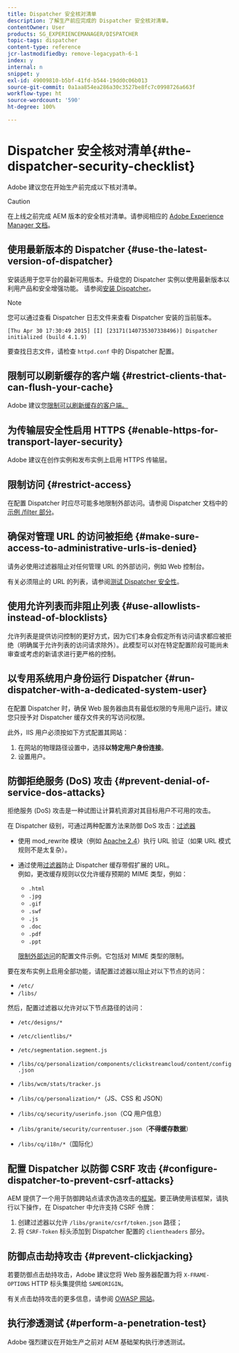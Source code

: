 ```yaml
---
title: Dispatcher 安全核对清单
description: 了解生产前应完成的 Dispatcher 安全核对清单。
contentOwner: User
products: SG_EXPERIENCEMANAGER/DISPATCHER
topic-tags: dispatcher
content-type: reference
jcr-lastmodifiedby: remove-legacypath-6-1
index: y
internal: n
snippet: y
exl-id: 49009810-b5bf-41fd-b544-19dd0c06b013
source-git-commit: 0a1aa854ea286a30c3527be8fc7c0998726a663f
workflow-type: ht
source-wordcount: '590'
ht-degree: 100%

---
```


# Dispatcher 安全核对清单{#the-dispatcher-security-checklist}

<!-- 

Comment Type: remark
Last Modified By: unknown unknown (ims-author-00AF43764F54BE740A490D44@AdobeID)
Last Modified Date: 2015-06-05T05:14:35.365-0400

<p>Food for thought listed on <a href="https://jira.corp.adobe.com/browse/DOC-5649">DOC-5649</a>. To be considered while proof-reading.</p> 
<p> </p>

 -->

Adobe 建议您在开始生产前完成以下核对清单。

>[!CAUTION]
>
>在上线之前完成 AEM 版本的安全核对清单。请参阅相应的 [Adobe Experience Manager 文档](https://experienceleague.adobe.com/cn/docs/experience-manager-65/content/security/security-checklist)。

## 使用最新版本的 Dispatcher {#use-the-latest-version-of-dispatcher}

安装适用于您平台的最新可用版本。升级您的 Dispatcher 实例以使用最新版本以利用产品和安全增强功能。 请参阅[安装 Dispatcher](dispatcher-install.md)。

>[!NOTE]
>
>您可以通过查看 Dispatcher 日志文件来查看 Dispatcher 安装的当前版本。
>
>`[Thu Apr 30 17:30:49 2015] [I] [23171(140735307338496)] Dispatcher initialized (build 4.1.9)`
>
>要查找日志文件，请检查 `httpd.conf` 中的 Dispatcher 配置。

## 限制可以刷新缓存的客户端 {#restrict-clients-that-can-flush-your-cache}

Adobe 建议您[限制可以刷新缓存的客户端。](dispatcher-configuration.md#limiting-the-clients-that-can-flush-the-cache)

## 为传输层安全性启用 HTTPS {#enable-https-for-transport-layer-security}

Adobe 建议在创作实例和发布实例上启用 HTTPS 传输层。

<!-- 

Comment Type: remark
Last Modified By: unknown unknown (ims-author-00AF43764F54BE740A490D44@AdobeID)
Last Modified Date: 2015-06-26T04:41:28.841-0400

<p>Recommended to have SSL termination, front end SSL.</p> 
<p>Question is do we want to have SSL communication between dispatcher and AEM instances (publish and/or author).</p> 
<p>We might want to have two items:</p> 
<ul> 
 <li>MUST HTTPS clients -&gt; dispatcher / load balancer</li> 
 <li>NICE load balancer -&gt; dispatcher<br /> </li> 
 <li>NICE dispatcher -&gt; instances if sensitive information such as credit cards / or infrastructure requirements such as DMZ</li> 
</ul>

 -->

## 限制访问 {#restrict-access}

在配置 Dispatcher 时应尽可能多地限制外部访问。请参阅 Dispatcher 文档中的[示例 /filter 部分](dispatcher-configuration.md#main-pars_184_1_title)。

## 确保对管理 URL 的访问被拒绝 {#make-sure-access-to-administrative-urls-is-denied}

请务必使用过滤器阻止对任何管理 URL 的外部访问，例如 Web 控制台。

有关必须阻止的 URL 的列表，请参阅[测试 Dispatcher 安全性](dispatcher-configuration.md#testing-dispatcher-security)。

## 使用允许列表而非阻止列表 {#use-allowlists-instead-of-blocklists}

允许列表是提供访问控制的更好方式，因为它们本身会假定所有访问请求都应被拒绝（明确属于允许列表的访问请求除外）。此模型可以对在特定配置阶段可能尚未审查或考虑的新请求进行更严格的控制。

## 以专用系统用户身份运行 Dispatcher {#run-dispatcher-with-a-dedicated-system-user}

在配置 Dispatcher 时，确保 Web 服务器由具有最低权限的专用用户运行。建议您只授予对 Dispatcher 缓存文件夹的写访问权限。

此外，IIS 用户必须按如下方式配置其网站：

1. 在网站的物理路径设置中，选择&#x200B;**以特定用户身份连接**。
1. 设置用户。

## 防御拒绝服务 (DoS) 攻击 {#prevent-denial-of-service-dos-attacks}

拒绝服务 (DoS) 攻击是一种试图让计算机资源对其目标用户不可用的攻击。

在 Dispatcher 级别，可通过两种配置方法来防御 DoS 攻击：[过滤器](https://experienceleague.adobe.com/cn/docs#/filter)

* 使用 mod_rewrite 模块（例如 [Apache 2.4](https://httpd.apache.org/docs/2.4/mod/mod_rewrite.html)）执行 URL 验证（如果 URL 模式规则不是太复杂）。

* 通过使用[过滤器](dispatcher-configuration.md#configuring-access-to-content-filter)防止 Dispatcher 缓存带假扩展的 URL。\
  例如，更改缓存规则以仅允许缓存预期的 MIME 类型，例如：

   * `.html`
   * `.jpg`
   * `.gif`
   * `.swf`
   * `.js`
   * `.doc`
   * `.pdf`
   * `.ppt`

  [限制外部访问](#restrict-access)的配置文件示例。它包括对 MIME 类型的限制。

要在发布实例上启用全部功能，请配置过滤器以阻止对以下节点的访问：

* `/etc/`
* `/libs/`

然后，配置过滤器以允许对以下节点路径的访问：

* `/etc/designs/*`
* `/etc/clientlibs/*`
* `/etc/segmentation.segment.js`
* `/libs/cq/personalization/components/clickstreamcloud/content/config.json`
* `/libs/wcm/stats/tracker.js`
* `/libs/cq/personalization/*`（JS、CSS 和 JSON）
* `/libs/cq/security/userinfo.json`（CQ 用户信息）
* `/libs/granite/security/currentuser.json`（**不得缓存数据**）

* `/libs/cq/i18n/*`（国际化）

<!-- 

Comment Type: remark
Last Modified By: unknown unknown (ims-author-00AF43764F54BE740A490D44@AdobeID)
Last Modified Date: 2015-06-26T04:38:17.016-0400

<p>We need to highlight whether a path applies to all versions or specific ones.<br /> </p>

 -->

## 配置 Dispatcher 以防御 CSRF 攻击 {#configure-dispatcher-to-prevent-csrf-attacks}

AEM 提供了一个用于防御跨站点请求伪造攻击的[框架](https://experienceleague.adobe.com/cn/docs/experience-manager-release-information/aem-release-updates/previous-updates/aem-previous-versions#verification-steps)。要正确使用该框架，请执行以下操作，在 Dispatcher 中允许支持 CSRF 令牌：

1. 创建过滤器以允许 `/libs/granite/csrf/token.json` 路径；
1. 将 `CSRF-Token` 标头添加到 Dispatcher 配置的 `clientheaders` 部分。

## 防御点击劫持攻击 {#prevent-clickjacking}

若要防御点击劫持攻击，Adobe 建议您将 Web 服务器配置为将 `X-FRAME-OPTIONS` HTTP 标头集提供给 `SAMEORIGIN`。

有关点击劫持攻击的更多信息，请参阅 [OWASP 网站](https://owasp.org/www-community/attacks/Clickjacking)。

## 执行渗透测试 {#perform-a-penetration-test}

Adobe 强烈建议在开始生产之前对 AEM 基础架构执行渗透测试。

